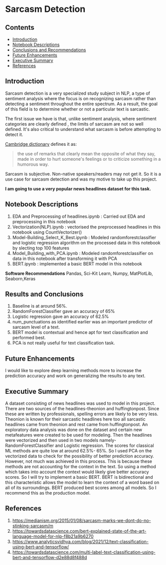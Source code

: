 # Sarcasm Detection

## Contents

- [Introduction](#Introduction)
- [Notebook Descriptions](#Notebook-Descriptions)
- [Conclusions and Recommendations](#Conclusions-and-Recommendations)
- [Future Enhancements](#Future-Enhancements)
- [Executive Summary](#Executive-Summary)
- [References](#References)

## Introduction

Sarcasm detection is a very specialized study subject in NLP, a type of sentiment analysis where the focus is on recognizing sarcasm rather than detecting a sentiment throughout the entire spectrum. As a result, the goal of this field is to determine whether or not a particular text is sarcastic.
    
The first issue we have is that, unlike sentiment analysis, where sentiment categories are clearly defined , the limits of sarcasm are not so well defined. It's also critical to understand what sarcasm is before attempting to detect it.
    
[Cambridge dictionary](https://dictionary.cambridge.org/us/dictionary/english/sarcasm) defines it as: 
>the use of remarks that clearly mean the opposite of what they say, made in order to hurt  someone's feelings or to criticize something in a humorous way.
    
Sarcasm is subjective. Non-native speakers/readers may not get it. So it is a use case for sarcasm detection and was my motive to take up this project.

**I am going to use a very popular news headlines dataset for this task.**

## Notebook Descriptions

1. EDA and Preprocessing of headlines.ipynb : Carried out EDA and preprocessing in this notebook
2. Vectorization(NLP).ipynb : vectorised the preprocessed headlines in this notebook using CountVectorizer()
3. Model-Building_Select_K_Best.ipynb : Modeled randomforestclassifier and logistic regression algorithm on the processed data in this notebook by slecting top        100 features
4. Model_Building_with_PCA.ipynb : Modeled randomforestclassifier on data in this notebook after transforming it with PCA
5. BERT.ipynb : implemented a basic BERT model in this notebook

**Software Recommendations**
Pandas, Sci-Kit Learn, Numpy, MatPlotLib, Seaborn,Keras
 
## Results and Conclusions 

1. Baseline is at around 56%.
2. RandomForestClassifier gave an accuracy of 65%
3. Logistic regression gave an accuracy of 62.5%
4. num_punctuations as identified earlier was an important predictor of sarcasm level of a text.
5. BERT model is contextual and hence apt for text classification and performed best.
6. PCA is not really useful for text classification task.

## Future Enhancements

I would like to explore deep learning methods more to increase the prediction accuracy and work on generalizing the results to any text. 

## Executive Summary

A dataset consisting of news headlines was used to model in this project. There are two sources of the headlines-theonion and huffingtonpost. Since these are written by professionals, spelling errors are likely to be very less. Theonion is known for their sarcastic headlines here too all sarcastic headlines came from theonion and rest came from huffingtonpost. An exploratory data analysis was done on the dataset and certain new metafeatures were created to be used for 
modeling. Then the headlines were vectorized and then used in two models namely-RandomForestClassifier and Logistic regression. The scores for classical ML methods are quite low at around 62.5%- 65%. So I used PCA on the vectorized data to check for the possibility of better prediction accuracy. However, not much was achieved
in this process. This is because these methods are not accounting for the context in the text. So using a method which takes into account the
context would likely give better accuracy scores. So I will try to implement a basic BERT. BERT is bidirectional and this characteristic allows the model to learn the context of a word based on all of its surroundings. BERT produced best scores among all models. So I recommend this as the production model.

## References

1. https://medianism.org/2015/01/08/sarcasm-marks-we-dont-do-no-stinking-sarcasm/m
2. https://towardsdatascience.com/bert-explained-state-of-the-art-language-model-for-nlp-f8b21a9b6270    
3. https://www.analyticsvidhya.com/blog/2021/12/text-classification-using-bert-and-tensorflow/ 
4. https://towardsdatascience.com/multi-label-text-classification-using-bert-and-tensorflow-d2e88d8f488d


